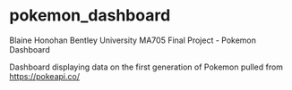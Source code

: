 # pokemon_dashboard
Blaine Honohan
Bentley University
MA705 Final Project - Pokemon Dashboard

Dashboard displaying data on the first generation of Pokemon pulled from https://pokeapi.co/
